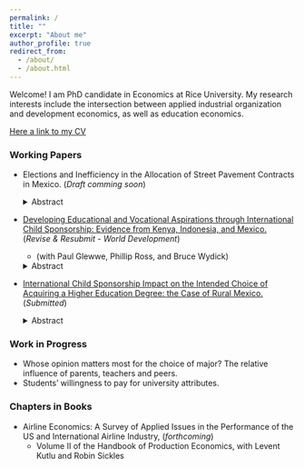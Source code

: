 ```yaml
---
permalink: /
title: ""
excerpt: "About me"
author_profile: true
redirect_from: 
  - /about/
  - /about.html
---
```


Welcome! I am PhD candidate in Economics at Rice University. My research interests include the intersection between applied industrial organization and development economics, as well as education economics.

[Here a link to my CV](http://academicpages.github.io/files/paper1.pdf)

### Working Papers
* Elections and Inefficiency in the Allocation of Street Pavement Contracts in Mexico. (_Draft comming soon_)
    <details>
    <summary>Abstract</summary>
    Text...
    </details> 
    
* [Developing Educational and Vocational Aspirations through International Child Sponsorship: Evidence from Kenya, Indonesia, and Mexico.](http://danstad.github.io/files/WP_aspirations1.pdf) (_Revise & Resubmit - World Development_)
  * (with Paul Glewwe, Phillip Ross, and Bruce Wydick)  
  <details>
  <summary>Abstract</summary>
    The role of aspirations in facilitating movement out of poverty is a subject of increasing research in development economics. Previous work finds positive impacts from international child sponsorship on educational attainment, employment, and adult income. This paper seeks to ascertain whether the impacts of child sponsorship on educational outcomes may occur through elevated aspirations among sponsored children. Using an age-eligibility rule applied during program rollout to identify causal effects, we study whether international child sponsorship increases educational and vocational aspirations among a sample of 2,022 children in Kenya, Indonesia, and Mexico. While effects are heterogeneous, and strongest in Kenya, we find that, averaging over the three countries, sponsorship increased indices of self-esteem (0.25), optimism (0.26), aspirations (0.29) standard deviations respectively, and expected years of completed education (0.43 years). We find that sponsorship increases actual grade completion by 0.56 among children at the time of the survey, and mediation analysis suggests that the impact of sponsorship on aspirations is likely to mediate higher levels of grade completion. Our results contribute to a growing body of evidence indicating that the positive impacts of child sponsorship stem partly through elevating aspirations. More generally, our research contributes to a larger literature suggesting that the alleviation of internal constraints among the poor is a strong complement to addressing their external constraints.
  </details>
    
 * [International Child Sponsorship Impact on the Intended Choice of Acquiring a Higher Education Degree: the Case of Rural Mexico.](http://danstad.github.io/files/WP_aspirations2_DP.pdf) (_Submitted_)
     <details>
     <summary>Abstract</summary>
          This paper studies the impact of a child sponsorship program on the aspiration to acquire a higher education degree, among a sample of rural children in the states of Oaxaca and Chiapas in the south of Mexico. To account for the program's selection of the children, we estimate a binary Roy type model with unobservables generated by a one-factor structure. We use both scripted survey questions to elicit the subjective expected returns to schooling, and estimates from prior research on causality methods accounting for the endogeneity of treatment, to estimate the sponsorship effect on the revealed intended opportunity of acquiring a technical degree or university studies. We find that the average treatment effects on the treated are positive and consistent with previous studies of the sponsorship program, although they are not statistically significant. Estimates of the marginal treatment effect show that the sponsorship effect is higher for the children most likely to be selected for the program. From the subjective expectations data, I document that children in rural settings, 12 to 15 years old, have realistic although heterogeneous expectations, and we find a clear gender gap in earnings expectations, even at these young ages.   
     </details>
 
### Work in Progress 

* Whose opinion matters most for the choice of major? The relative influence of parents, teachers and peers.
* Students’ willingness to pay for university attributes.
 
### Chapters in Books 

* Airline Economics: A Survey of Applied Issues in the Performance of the US and International Airline
Industry, (_forthcoming_) 
  * Volume II of the Handbook of Production Economics, with Levent Kutlu and Robin Sickles

